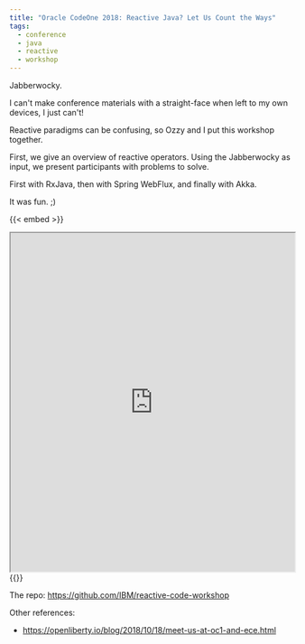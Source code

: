 ```yaml
---
title: "Oracle CodeOne 2018: Reactive Java? Let Us Count the Ways"
tags:
  - conference
  - java
  - reactive
  - workshop
---
```

Jabberwocky.

I can't make conference materials with a straight-face when left to my own devices, I just can't! 

Reactive paradigms can be confusing, so Ozzy and I put this workshop together.

First, we give an overview of reactive operators.
Using the Jabberwocky as input, we present participants with problems to solve.

First with RxJava, then with Spring WebFlux, and finally with Akka.

It was fun. ;)

{{< embed >}}
<iframe src="https://ibm.github.io/reactive-code-workshop/#/" width="100%" height="600px"></iframe>
{{</ embed >}}

The repo: https://github.com/IBM/reactive-code-workshop


Other references: 

* https://openliberty.io/blog/2018/10/18/meet-us-at-oc1-and-ece.html
